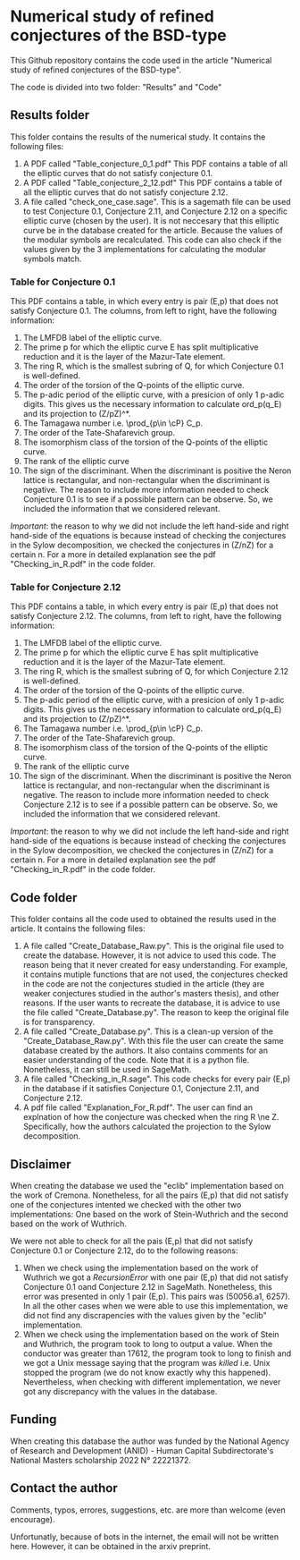 # Numerical study of refined conjectures of the BSD-type
This Github repository contains the code used in the article "Numerical study of refined conjectures of the BSD-type".

The code is divided into two folder: "Results" and "Code"
## Results folder
This folder contains the results of the numerical study. It contains the following files:
1) A PDF called "Table_conjecture_0_1.pdf" This PDF contains a table of all the elliptic curves that do not satisfy conjecture 0.1.
2) A PDF called "Table_conjecture_2_12.pdf" This PDF contains a table of all the elliptic curves that do not satisfy conjecture 2.12.
3) A file called "check_one_case.sage". This is a sagemath file can be used to test Conjecture 0.1, Conjecture 2.11, and Conjecture 2.12 on a specific elliptic curve (chosen by the user). It is not neccesary that this elliptic curve be in the database created for the article. Because the values of the modular symbols are recalculated. This code can also check if the values given by the 3 implementations for calculating the modular symbols match.
### Table for Conjecture 0.1
This PDF contains a table, in which every entry is pair (E,p) that does not satisfy Conjecture 0.1. The columns, from left to right, have the following information:
1) The LMFDB label of the elliptic curve.
2) The prime p for which the elliptic curve E has split multiplicative reduction and it is the layer of the Mazur-Tate element.
3) The ring R, which is the smallest subring of Q, for which Conjecture 0.1 is well-defined.
4) The order of the torsion of the Q-points of the elliptic curve.
3) The p-adic period of the elliptic curve, with a presicion of only 1 p-adic digits. This gives us the necessary information to calculate ord_p(q_E) and its projection to (Z/pZ)^*.
3) The Tamagawa number i.e. \prod_{p\in \cP} C_p.
4) The order of the Tate-Shafarevich group.
5) The isomorphism class of the torsion of the Q-points of the elliptic curve.
6) The rank of the elliptic curve
7) The sign of the discriminant. When the discriminant is positive the Neron lattice is rectangular, and non-rectangular when the discriminant is negative.
The reason to include more information needed to check Conjecture 0.1 is to see if a possible pattern can be observe. So, we included the information that we considered relevant.

*Important*: the reason to why we did not include the left hand-side and right hand-side of the equations is because instead of checking the conjectures in the Sylow decomposition, we checked the conjectures in (Z/nZ) for a certain n. For a more in detailed explanation see the pdf "Checking_in_R.pdf" in the code folder.

### Table for Conjecture 2.12
This PDF contains a table, in which every entry is pair (E,p) that does not satisfy Conjecture 2.12. The columns, from left to right, have the following information:
1) The LMFDB label of the elliptic curve.
2) The prime p for which the elliptic curve E has split multiplicative reduction and it is the layer of the Mazur-Tate element.
3) The ring R, which is the smallest subring of Q, for which Conjecture 2.12 is well-defined.
4) The order of the torsion of the Q-points of the elliptic curve.
3) The p-adic period of the elliptic curve, with a presicion of only 1 p-adic digits. This gives us the necessary information to calculate ord_p(q_E) and its projection to (Z/pZ)^*.
3) The Tamagawa number i.e. \prod_{p\in \cP} C_p.
4) The order of the Tate-Shafarevich group.
5) The isomorphism class of the torsion of the Q-points of the elliptic curve.
6) The rank of the elliptic curve
7) The sign of the discriminant. When the discriminant is positive the Neron lattice is rectangular, and non-rectangular when the discriminant is negative.
The reason to include more information needed to check Conjecture 2.12 is to see if a possible pattern can be observe. So, we included the information that we considered relevant.

*Important*: the reason to why we did not include the left hand-side and right hand-side of the equations is because instead of checking the conjectures in the Sylow decomposition, we checked the conjectures in (Z/nZ) for a certain n. For a more in detailed explanation see the pdf "Checking_in_R.pdf" in the code folder.

## Code folder
This folder contains all the code used to obtained the results used in the article. It contains the following files:
1) A file called "Create_Database_Raw.py". This is the original file used to create the database. However, it is not advice to used this code. The reason being that it never created for easy understanding. For example, it contains mutiple functions that are not used, the conjectures checked in the code are not the conjectures studied in the article (they are weaker conjectures studied in the author's masters thesis), and other reasons. If the user wants to recreate the database, it is advice to use the file called "Create_Database.py". The reason to keep the original file is for transparency. 
2) A file called "Create_Database.py". This is a clean-up version of the "Create_Database_Raw.py". With this file the user can create the same database created by the authors. It also contains comments for an easier understanding of the code. Note that it is a python file. Nonetheless, it can still be used in SageMath.
3) A file called "Checking_in_R.sage". This code checks for every pair (E,p) in the database if it satisfies Conjecture 0.1, Conjecture 2.11, and Conjecture 2.12.
4) A pdf file called "Explanation_For_R.pdf". The user can find an explnation of how the conjecture was checked when the ring R \ne Z. Specifically, how the authors calculated the projection to the Sylow decomposition.
## Disclaimer
When creating the database we used the "eclib" implementation based on the work of Cremona. Nonetheless, for all the pairs (E,p) that did not satisfy one of the conjectures intented we checked with the other two implementations: One based on the work of Stein-Wuthrich and the second based on the work of Wuthrich. 

We were not able to check for all the pais (E,p) that did not satisfy Conjecture 0.1 or Conjecture 2.12, do to the following reasons:
1) When we check using the implementation based on the work of Wuthrich we got a *RecursionError* with one pair (E,p) that did not satisfy Conjecture 0.1 oand Conjecture 2.12 in SageMath. Nonetheless, this error was presented in only 1 pair (E,p). This pairs was (50056.a1, 6257). In all the other cases when we were able to use this implementation, we did not find any discrapencies with the values given by the "eclib" implementation.
2) When we check using the implementation based on the work of Stein and Wuthrich, the program took to long to output a value. When the conductor was greater than 17612, the program took to long to finish and we got a Unix message saying that the program was *killed* i.e. Unix stopped the program (we do not know exactly why this happened).
Nevertheless, when checking with different implementation, we never got any discrepancy with the values in the database.

## Funding

When creating this database the author was funded by the National Agency of Research and Development (ANID) - Human Capital Subdirectorate's National Masters scholarship 2022 N° 22221372.

## Contact the author
Comments, typos, errores, suggestions, etc. are more than welcome (even encourage).

Unfortunatly, because of bots in the internet, the email will not be written here. However, it can be obtained in the arxiv preprint.